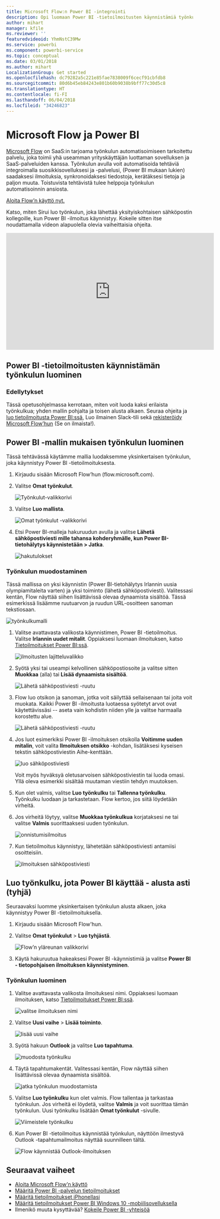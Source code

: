 ```yaml
---
title: Microsoft Flow:n Power BI -integrointi
description: Opi luomaan Power BI -tietoilmoitusten käynnistämiä työnkulkuja.
author: mihart
manager: kfile
ms.reviewer: ''
featuredvideoid: YhmNstC39Mw
ms.service: powerbi
ms.component: powerbi-service
ms.topic: conceptual
ms.date: 03/01/2018
ms.author: mihart
LocalizationGroup: Get started
ms.openlocfilehash: dc79282a5c221e85fae7838009f6cecf91cbfdb8
ms.sourcegitcommit: 80d6b45eb84243e801b60b9038b9bff77c30d5c8
ms.translationtype: HT
ms.contentlocale: fi-FI
ms.lasthandoff: 06/04/2018
ms.locfileid: "34246823"
---
```

# <a name="microsoft-flow-and-power-bi"></a>Microsoft Flow ja Power BI

[Microsoft Flow](https://flow.microsoft.com/en-us/documentation/getting-started) on SaaS:in tarjoama työnkulun automatisoimiseen tarkoitettu palvelu, joka toimii yhä useamman yrityskäyttäjän luottaman sovelluksen ja SaaS-palveluiden kanssa. Työnkulun avulla voit automatisoida tehtäviä integroimalla suosikkisovelluksesi ja -palvelusi, (Power BI mukaan lukien) saadaksesi ilmoituksia, synkronoidaksesi tiedostoja, kerätäksesi tietoja ja paljon muuta. Toistuvista tehtävistä tulee helppoja työnkulun automatisoinnin ansiosta.

[Aloita Flow’n käyttö nyt.](https://flow.microsoft.com/documentation/getting-started)

Katso, miten Sirui luo työnkulun, joka lähettää yksityiskohtaisen sähköpostin kollegoille, kun Power BI -ilmoitus käynnistyy. Kokeile sitten itse noudattamalla videon alapuolella olevia vaiheittaisia ohjeita.

<iframe width="560" height="315" src="https://www.youtube.com/embed/YhmNstC39Mw" frameborder="0" allowfullscreen></iframe>

## <a name="create-a-flow-that-is-triggered-by-a-power-bi-data-alert"></a>Power BI -tietoilmoitusten käynnistämän työnkulun luominen

### <a name="prerequisites"></a>Edellytykset
Tässä opetusohjelmassa kerrotaan, miten voit luoda kaksi erilaista työnkulkua; yhden mallin pohjalta ja toisen alusta alkaen. Seuraa ohjeita ja [luo tietoilmoitusta Power BI:ssä](service-set-data-alerts.md), Luo ilmainen Slack-tili sekä [rekisteröidy Microsoft Flow’hun](https://flow.microsoft.com/en-us/#home-signup) (Se on ilmaista!).

## <a name="create-a-flow-that-uses-power-bi---from-a-template"></a>Power BI -mallin mukaisen työnkulun luominen
Tässä tehtävässä käytämme mallia luodaksemme yksinkertaisen työnkulun, joka käynnistyy Power BI -tietoilmoituksesta.

1. Kirjaudu sisään Microsoft Flow’hun (flow.microsoft.com).
2. Valitse **Omat työnkulut**.
   
   ![Työnkulut-valikkorivi](media/service-flow-integration/power-bi-my-flows.png)
3. Valitse **Luo mallista**.
   
    ![Omat työnkulut -valikkorivi](media/service-flow-integration/power-bi-template.png)
4. Etsi Power BI-malleja hakuruudun avulla ja valitse **Lähetä sähköpostiviesti mille tahansa kohderyhmälle, kun Power BI-tietohälytys käynnistetään > Jatka**.
   
    ![hakutulokset](media/service-flow-integration/power-bi-flow-alert.png)


### <a name="build-the-flow"></a>Työnkulun muodostaminen
Tässä mallissa on yksi käynnistin (Power BI-tietohälytys Irlannin uusia olympiamitaleita varten) ja yksi toiminto (lähetä sähköpostiviesti). Valitessasi kentän, Flow näyttää siihen lisättävissä olevaa dynaamista sisältöä.  Tässä esimerkissä lisäämme ruutuarvon ja ruudun URL-osoitteen sanoman tekstiosaan.

![työnkulkumalli](media/service-flow-integration/power-bi-template1.png)

1. Valitse avattavasta valikosta käynnistimen, Power BI -tietoilmoitus. Valitse **Irlannin uudet mitalit**. Oppiaksesi luomaan ilmoituksen, katso [Tietoilmoitukset Power BI:ssä](service-set-data-alerts.md).
   
   ![ilmoitusten lajitteluvalikko](media/service-flow-integration/power-bi-trigger-flow.png)
2. Syötä yksi tai useampi kelvollinen sähköpostiosoite ja valitse sitten **Muokkaa** (alla) tai **Lisää dynaamista sisältöä**. 
   
   ![Lähetä sähköpostiviesti -ruutu](media/service-flow-integration/power-bi-flow-email.png)

3. Flow luo otsikon ja sanoman, jotka voit säilyttää sellaisenaan tai joita voit muokata. Kaikki Power BI -ilmoitusta luotaessa syötetyt arvot ovat käytettävissäsi -- aseta vain kohdistin niiden ylle ja valitse harmaalla korostettu alue. 

   ![Lähetä sähköpostiviesti -ruutu](media/service-flow-integration/power-bi-flow-email-default.png)

1.  Jos luot esimerkiksi Power BI -ilmoituksen otsikolla **Voitimme uuden mitalin**, voit valita **Ilmoituksen otsikko** -kohdan, lisätäksesi kyseisen tekstin sähköpostiviestin Aihe-kenttään.

    ![luo sähköpostiviesti](media/service-flow-integration/power-bi-flow-message.png)

    Voit myös hyväksyä oletusarvoisen sähköpostiviestin tai luoda omasi. Yllä oleva esimerkki sisältää muutaman viestiin tehdyn muutoksen.

1. Kun olet valmis, valitse **Luo työnkulku** tai **Tallenna työnkulku**.  Työnkulku luodaan ja tarkastetaan.  Flow kertoo, jos siitä löydetään virheitä.
2. Jos virheitä löytyy, valitse **Muokkaa työnkulkua** korjataksesi ne tai valitse **Valmis** suorittaaksesi uuden työnkulun.
   
   ![onnistumisilmoitus](media/service-flow-integration/power-bi-flow-running.png)
5. Kun tietoilmoitus käynnistyy, lähetetään sähköpostiviesti antamiisi osoitteisiin.  
   
   ![ilmoituksen sähköpostiviesti](media/service-flow-integration/power-bi-flow-email2.png)

## <a name="create-a-flow-that-uses-power-bi---from-scratch-blank"></a>Luo työnkulku, jota Power BI käyttää - alusta asti (tyhjä)
Seuraavaksi luomme yksinkertaisen työnkulun alusta alkaen, joka käynnistyy Power BI -tietoilmoituksella.

1. Kirjaudu sisään Microsoft Flow'hun.
2. Valitse **Omat työnkulut** > **Luo tyhjästä**.
   
   ![Flow’n yläreunan valikkorivi](media/service-flow-integration/power-bi-my-flows.png)
3. Käytä hakuruutua hakeaksesi Power BI -käynnistimiä ja valitse **Power BI - tietopohjaisen ilmoituksen käynnistyminen**.

### <a name="build-your-flow"></a>Työnkulun luominen
1. Valitse avattavasta valikosta ilmoituksesi nimi.  Oppiaksesi luomaan ilmoituksen, katso [Tietoilmoitukset Power BI:ssä](service-set-data-alerts.md).
   
    ![valitse ilmoituksen nimi](media/service-flow-integration/power-bi-totalstores2.png)
2. Valitse **Uusi vaihe** > **Lisää toiminto**.
   
   ![lisää uusi vaihe](media/service-flow-integration/power-bi-new-step.png)
3. Syötä hakuun **Outlook** ja valitse **Luo tapahtuma**.
   
   ![muodosta työnkulku](media/service-flow-integration/power-bi-create-event.png)
4. Täytä tapahtumakentät. Valitessasi kentän, Flow näyttää siihen lisättävissä olevaa dynaamista sisältöä.
   
   ![jatka työnkulun muodostamista](media/service-flow-integration/power-bi-flow-event.png)
5. Valitse **Luo työnkulku** kun olet valmis.  Flow tallentaa ja tarkastaa työnkulun. Jos virheitä ei löydetä, valitse **Valmis** ja voit suorittaa tämän työnkulun.  Uusi työnkulku lisätään **Omat työnkulut** -sivulle.
   
   ![Viimeistele työnkulku](media/service-flow-integration/power-bi-flow-running.png)
6. Kun Power BI -tietoilmoitus käynnistää työnkulun, näyttöön ilmestyvä Outlook -tapahtumailmoitus näyttää suunnilleen tältä.
   
    ![Flow käynnistää Outlook-ilmoituksen](media/service-flow-integration/power-bi-flow-notice.png)

## <a name="next-steps"></a>Seuraavat vaiheet
* [Aloita Microsoft Flow’n käyttö](https://flow.microsoft.com/en-us/documentation/getting-started/)
* [Määritä Power BI -palvelun tietoilmoitukset ](service-set-data-alerts.md)
* [Määritä tietoilmoitukset iPhonellasi](mobile-set-data-alerts-in-the-mobile-apps.md)
* [Määritä tietoilmoitukset Power BI Windows 10 -mobiilisovelluksella](mobile-set-data-alerts-in-the-mobile-apps.md)
* Ilmenikö muuta kysyttävää? [Kokeile Power BI -yhteisöä](http://community.powerbi.com/)

